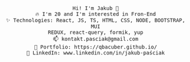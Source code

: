 <p align="center">
  <samp>
    Hi! I'm Jakub 👋 <br> 
    🔥  I'm 20 and I'm interested in Fron-End <br> 
    ✨ Technologies: React, JS, TS, HTML, CSS, NODE, BOOTSTRAP, MUI <br> 
                      REDUX, react-query, formik, yup <br> 
    📫 kontakt.pasciak@gmail.com <br> 
    🎨 Portfolio: https://qbacuber.github.io/ <br> 
    💼 LinkedIn: www.linkedin.com/in/jakub-paściak <br> 
  </samp>
</p>
